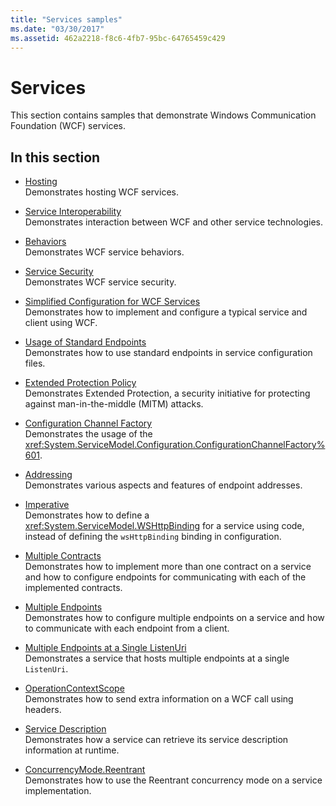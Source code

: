```yaml
---
title: "Services samples"
ms.date: "03/30/2017"
ms.assetid: 462a2218-f8c6-4fb7-95bc-64765459c429
---
```

# Services

This section contains samples that demonstrate Windows Communication Foundation (WCF) services.

## In this section

- [Hosting](../feature-details/hosting.md)\
Demonstrates hosting WCF services.

- [Service Interoperability](service-interoperability.md)\
Demonstrates interaction between WCF and other service technologies.

- [Behaviors](behaviors.md)\
Demonstrates WCF service behaviors.

- [Service Security](service-security.md)\
Demonstrates WCF service security.

- [Simplified Configuration for WCF Services](simplified-configuration-for-wcf-services.md)\
Demonstrates how to implement and configure a typical service and client using WCF.

- [Usage of Standard Endpoints](usage-of-standard-endpoints.md)\
Demonstrates how to use standard endpoints in service configuration files.

- [Extended Protection Policy](extended-protection-policy.md)\
Demonstrates Extended Protection, a security initiative for protecting against man-in-the-middle (MITM) attacks.

- [Configuration Channel Factory](configuration-channel-factory.md)\
Demonstrates the usage of the <xref:System.ServiceModel.Configuration.ConfigurationChannelFactory%601>.

- [Addressing](addressing.md)\
Demonstrates various aspects and features of endpoint addresses.

- [Imperative](imperative.md)\
Demonstrates how to define a <xref:System.ServiceModel.WSHttpBinding> for a service using code, instead of defining the `wsHttpBinding` binding in configuration.

- [Multiple Contracts](multiple-contracts.md)\
Demonstrates how to implement more than one contract on a service and how to configure endpoints for communicating with each of the implemented contracts.

- [Multiple Endpoints](multiple-endpoints.md)\
Demonstrates how to configure multiple endpoints on a service and how to communicate with each endpoint from a client.

- [Multiple Endpoints at a Single ListenUri](multiple-endpoints-at-a-single-listenuri.md)\
Demonstrates a service that hosts multiple endpoints at a single `ListenUri`.

- [OperationContextScope](operationcontextscope.md)\
Demonstrates how to send extra information on a WCF call using headers.

- [Service Description](service-description.md)\
Demonstrates how a service can retrieve its service description information at runtime.

- [ConcurrencyMode.Reentrant](concurrencymode-reentrant.md)\
Demonstrates how to use the Reentrant concurrency mode on a service implementation.
